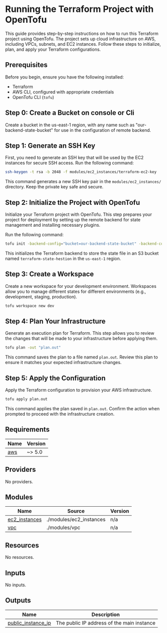 # Running the Terraform Project with OpenTofu


This guide provides step-by-step instructions on how to run this Terraform project using OpenTofu. The project sets up cloud infrastructure on AWS, including VPCs, subnets, and EC2 instances. Follow these steps to initialize, plan, and apply your Terraform configurations.

## Prerequisites

Before you begin, ensure you have the following installed:

-   Terraform
-   AWS CLI, configured with appropriate credentials
-   OpenTofu CLI (`tofu`)

## Step 0: Create a Bucket on console or Cli

Create a bucket in the us-east-1 region, with any name such as "our-backend-state-bucket" for use in the configuration of remote backend.

## Step 1: Generate an SSH Key

First, you need to generate an SSH key that will be used by the EC2 instances for secure SSH access. Run the following command:

```bash 
ssh-keygen -t rsa -b 2048 -f modules/ec2_instances/terraform-ec2-key
```

This command generates a new SSH key pair in the `modules/ec2_instances/` directory. Keep the private key safe and secure.

## Step 2: Initialize the Project with OpenTofu

Initialize your Terraform project with OpenTofu. This step prepares your project for deployment by setting up the remote backend for state management and installing necessary plugins.

Run the following command:

```bash 
tofu init -backend-config="bucket=our-backend-state-bucket" -backend-config="key=dev/tofu.tfstate" -backend-config="region=us-east-1"
``` 

This initializes the Terraform backend to store the state file in an S3 bucket named `terraform-state-hestion` in the `us-east-1` region.

## Step 3: Create a Workspace

Create a new workspace for your development environment. Workspaces allow you to manage different states for different environments (e.g., development, staging, production).

```bash 
tofu workspace new dev
``` 

## Step 4: Plan Your Infrastructure

Generate an execution plan for Terraform. This step allows you to review the changes that will be made to your infrastructure before applying them.

```bash 
tofu plan -out "plan.out"
```

This command saves the plan to a file named `plan.out`. Review this plan to ensure it matches your expected infrastructure changes.

## Step 5: Apply the Configuration

Apply the Terraform configuration to provision your AWS infrastructure.

```bash 
tofu apply plan.out
``` 

This command applies the plan saved in `plan.out`. Confirm the action when prompted to proceed with the infrastructure creation.
<!-- BEGIN_TF_DOCS -->
## Requirements

| Name | Version |
|------|---------|
| <a name="requirement_aws"></a> [aws](#requirement\_aws) | ~> 5.0 |

## Providers

No providers.

## Modules

| Name                                                                                                                                    | Source | Version |
|-----------------------------------------------------------------------------------------------------------------------------------------|--------|---------|
| <a name="module_ec2_instances"></a> [ec2\_instances](https://github.com/markgerald/hestio-ot/blob/main/modules/ec2_instances/README.md) | ./modules/ec2_instances | n/a |
| <a name="module_vpc"></a> [vpc](https://github.com/markgerald/hestio-ot/blob/main/modules/vpc/README.md)                                | ./modules/vpc | n/a |

## Resources

No resources.

## Inputs

No inputs.

## Outputs

| Name | Description |
|------|-------------|
| <a name="output_public_instance_ip"></a> [public\_instance\_ip](#output\_public\_instance\_ip) | The public IP address of the main instance |
<!-- END_TF_DOCS -->